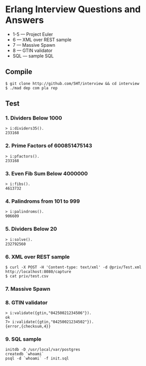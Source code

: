 Erlang Interview Questions and Answers
======================================

* 1-5 — Project Euler
* 6 — XML over REST sample
* 7 — Massive Spawn
* 8 — GTIN validator
* SQL — sample SQL

Compile
-------

```
$ git clone http://github.com/5HT/interview && cd interview
$ ./mad dep com pla rep
```

Test
----

### 1. Dividers Below 1000

```
> i:dividers35().
233168
```

### 2. Prime Factors of 600851475143

```
> i:pfactors().
233168
```

### 3. Even Fib Sum Below 4000000

```
> i:fibs().
4613732
```

### 4. Palindroms from 101 to 999

```
> i:palindroms().
906609
```

### 5. Dividers Below 20

```
> i:solve().
232792560
```

### 6. XML over REST sample

```
$ curl -X POST -H 'Content-type: text/xml' -d @priv/Test.xml http://localhost:8080/capture
$ cat priv/test.csv
```

### 7. Massive Spawn

### 8. GTIN validator

```
> i:validate({gtin,"04250021234506"}).
ok
7> i:validate({gtin,"04250021234502"}).
{error,{checksum,4}}
```

### 9. SQL sample

```
initdb -D /usr/local/var/postgres
createdb `whoami`
psql -d `whoami` -f init.sql
```
